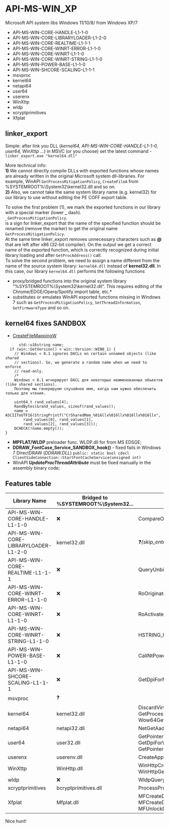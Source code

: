 # API-MS-WIN_XP
Microsoft API system libs Windows 11/10/8/ from Windows XP/7  
  
- API-MS-WIN-CORE-HANDLE-L1-1-0
- API-MS-WIN-CORE-LIBRARYLOADER-L1-2-0
- API-MS-WIN-CORE-REALTIME-L1-1-1
- API-MS-WIN-CORE-WINRT-ERROR-L1-1-0  
- API-MS-WIN-CORE-WINRT-L1-1-0   
- API-MS-WIN-CORE-WINRT-STRING-L1-1-0   
- API-MS-WIN-POWER-BASE-L1-1-0   
- API-MS-WIN-SHCORE-SCALING-L1-1-1   
- msvproc
- kernel64  
- netapi64
- user64
- userenx
- WinXttp
- wldp
- xcryptprimitives
- Xfplat

## linker_export
Simple: after link you DLL (*kernel64, API-MS-WIN-CORE-HANDLE-L1-1-0, user64, WinXttp ...*) in MSVC (or you choose) set the latest command -   
`linker_export.exe "kernel64.dll"`  

More technical info:  
**1)** We cannot directly compile DLLs with exported functions whose names are already written in the original Microsoft system dll-libraries. 
For example, WinAPI `GetProcessMitigationPolicy`, `CreateFileA` from %SYSTEMROOT%\System32\kernel32.dll and so on.  
**2)** Also, we cannot take the same system library name (e.g. kernel32) for our library to use without editing the PE COFF export table.

To solve the first problem (1), we mark the exported functions in our library with a special marker (lower **_** dash).  
`_GetProcessMitigationPolicy`.  
is a sign for linker_export that the name of the specified function should be renamed (remove the marker) to get the original name `GetProcessMitigationPolicy`.  
At the same time linker_export removes unnecessary characters such as **@** that are left after x86 (32-bit compiler). On the output we get a correct name of the exported function, which is correctly recognized during initial library loading and after `GetProcAddress()` call.  
To solve the second problem, we need to assign a name different from the name of the source system library: `kernel64.dll` instead of **kernel32.dll**. In this case, our library `kernel64.dll` performs the following functions
* proxy/bridged functions into the original system library "%SYSTEMROOT%\System32\kernel32.dll". This requires editing of the Chrome/EDGE/Opera/Spotify import table, etc.*  
* substitutes or emulates WinAPI exported functions missing in Windows 7 such as `GetProcessMitigationPolicy`, `SetThreadInformation`, `GetFirmwareType` and so on.

## kernel64 fixes SANDBOX 
* [CreateFileMappingW](https://learn.microsoft.com/en-us/windows/win32/api/memoryapi/nf-memoryapi-createfilemappingw)
```
      std::u16string name;
  if (win::GetVersion() < win::Version::WIN8_1) {
    // Windows < 8.1 ignores DACLs on certain unnamed objects (like shared
    // sections). So, we generate a random name when we need to enforce
    // read-only.
	/*
	Windows < 8.1 игнорирует DACL для некоторых неименованных объектов (like shared sections). 
	Поэтому мы генерируем случайное имя, когда нам нужно обеспечить только для чтения.
	
    uint64_t rand_values[4];
    RandBytes(&rand_values, sizeof(rand_values));
    name = ASCIIToUTF16(StringPrintf("CrSharedMem_%016llx%016llx%016llx%016llx",
        rand_values[0], rand_values[1],
        rand_values[2], rand_values[3]));
    DCHECK(!name.empty());
}
```
* **MPFLAT/WLDP** preloader func. WLDP.dll for from MS EDSGE;
* **DDRAW_FontCase_Service_SANDBOX_hook()** - fixed fails in Windows 7 DirectDRAW (*DDRAW.DLL*)  `public: static bool cdecl ClientSideConnection::StartFontCacheService(unsigned int)`
* WinAPI ***UpdateProcThreadAttribute*** must be fixed manually in the assembly binary code;

## Features table
| Library Name | Bridged to %SYSTEMROOT%\System32\... | EXPORT_TABLE |
| ------ | ------ |------ |
| API-MS-WIN-CORE-HANDLE-L1-1-0 | ❌ | CompareObjectHandles |
| API-MS-WIN-CORE-LIBRARYLOADER-L1-2-0 | kernel32.dll | ❓*{skip_entrys.cpp}* | 
| API-MS-WIN-CORE-REALTIME-L1-1-1 | ❌ |  QueryUnbiasedInterruptTimePrecise |
| API-MS-WIN-CORE-WINRT-ERROR-L1-1-0 | ❌ | RoOriginateError, RoTransformError, ... |
| API-MS-WIN-CORE-WINRT-L1-1-0    | ❌ | RoActivateInstance,GetActivationFactory,RoGetActivationFactory, ... |
| API-MS-WIN-CORE-WINRT-STRING-L1-1-0 | ❌ | HSTRING_UserMarshal,... |
| API-MS-WIN-POWER-BASE-L1-1-0 | ❌ | CallNtPowerInformation,PowerDeterminePlatformRoleEx |
| API-MS-WIN-SHCORE-SCALING-L1-1-1 | ❌ | GetDpiForMonitor, SetProcessDpiAwareness, GetScaleFactorForMonitor |
| msvproc | ❓ |  |
| kernel64 | kernel32.dll | DiscardVirtualMemory, PrefetchVirtualMemory, SetThreadInformation, GetProcessMitigationPolicy,SetProcessMitigationPolicy, Wow64GetThreadContext, GetPackageFamilyName,... |
| netapi64 | netapi32.dll | NetGetAadJoinInformation, NetFreeAadJoinInformation |
| user64 | user32.dll | GetPointerPenInfo, GetPointerType, RegisterSuspendResumeNotification, GetDpiForWindow, PhysicalToLogicalPointForPerMonitorDPI, GetPointerInputTransform,...  |
| userenx | userenv.dll | CreateAppContainerProfile,DeriveAppContainerSidFromAppContainerName |
| WinXttp | WinHttp.dll | WinHttpCreateProxyResolver, WinHttpFreeProxyResult, WinHttpGetProxyForUrlEx, WinHttpGetProxyResult |
| wldp | ❌ | WldpQueryWindowsLockdownMode |
| xcryptprimitives | bcryptprimitives.dll | ProcessPrng |
| Xfplat | Mfplat.dll | MFCreateDXGIDeviceManager, MFCreateDXGISurfaceBuffer,MFLockDXGIDeviceManager, MFUnlockDXGIDeviceManager |

Nice hunt!  
